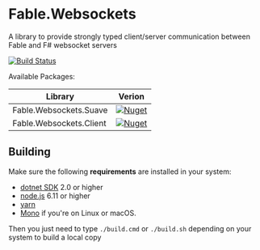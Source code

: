 # Fable.Websockets
A library to provide strongly typed client/server communication between Fable and F# websocket servers

[![Build Status](https://travis-ci.org/fable-websockets/Fable.Websockets.svg?branch=master)](https://travis-ci.org/fable-websockets/Fable.Websockets)

Available Packages:

| Library  | Verion |
| ------------- | ------------- |
| Fable.Websockets.Suave  | [![Nuget](https://img.shields.io/nuget/v/Fable.Websockets.Suave.svg?colorB=green)](https://www.nuget.org/packages/Fable.Websockets.Suave) |
| Fable.Websockets.Client  | [![Nuget](https://img.shields.io/nuget/v/Fable.Websockets.Client.svg?colorB=green)](https://www.nuget.org/packages/Fable.Websockets.Client)  |



## Building

Make sure the following **requirements** are installed in your system:

* [dotnet SDK](https://www.microsoft.com/net/download/core) 2.0 or higher
* [node.js](https://nodejs.org) 6.11 or higher
* [yarn](https://yarnpkg.com)
* [Mono](http://www.mono-project.com/) if you're on Linux or macOS.

Then you just need to type `./build.cmd` or `./build.sh` depending on your system to build a local copy 
